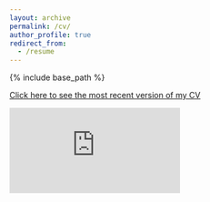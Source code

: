 ```yaml
---
layout: archive
permalink: /cv/
author_profile: true
redirect_from:
  - /resume
---
```


{% include base_path %}


[Click here to see the most recent version of my CV](http://ywrhee.github.io/files/CV_YWRhee(2022)_V2.pdf)


<embed src="http://ywrhee.github.io/files/CV_YWRhee(2022)_V2.pdf" type="application/pdf"/>
